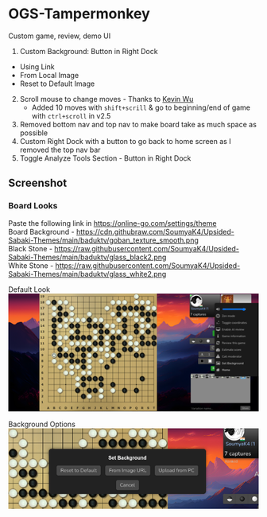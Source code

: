 # OGS-Tampermonkey
Custom game, review, demo UI
1. Custom Background: Button in Right Dock
 - Using Link
 - From Local Image
 - Reset to Default Image
2. Scroll mouse to change moves - Thanks to [Kevin Wu](https://kvwu.io/)
   - Added 10 moves with ```shift+scrill``` & go to beginning/end of game with ```ctrl+scroll``` in v2.5
3. Removed bottom nav and top nav to make board take as much space as possible
4. Custom Right Dock with a button to go back to home screen as I removed the top nav bar
5. Toggle Analyze Tools Section - Button in Right Dock

## Screenshot

### Board Looks

Paste the following link in https://online-go.com/settings/theme <br>
Board Background - https://cdn.githubraw.com/SoumyaK4/Upsided-Sabaki-Themes/main/baduktv/goban_texture_smooth.png <br>
Black Stone - https://raw.githubusercontent.com/SoumyaK4/Upsided-Sabaki-Themes/main/baduktv/glass_black2.png <br>
White Stone - https://raw.githubusercontent.com/SoumyaK4/Upsided-Sabaki-Themes/main/baduktv/glass_white2.png

Default Look
![](/demo.png)

Background Options
![](/bgMenu.png)

